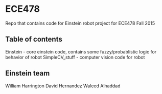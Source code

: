 # ECE478

Repo that contains code for Einstein robot project for ECE478 Fall 2015

## Table of contents

Einstein - core einstein code, contains some fuzzy/probablistic logic for behavior of robot
SimpleCV_stuff - computer vision code for robot

## Einstein team

William Harrington
David Hernandez
Waleed Alhaddad